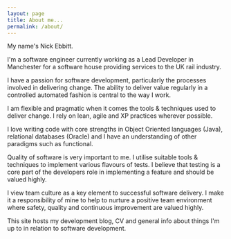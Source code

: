 ```yaml
---
layout: page
title: About me...
permalink: /about/
---
```


My name's Nick Ebbitt.

I'm a software engineer currently working as a Lead Developer in Manchester for a software house providing services to the UK rail industry.

I have a passion for software development, particularly the processes involved in delivering change. The ability to deliver value regularly in a controlled automated fashion is central to the way I work.

I am flexible and pragmatic when it comes the tools & techniques used to deliver change. I rely on lean, agile and XP practices wherever possible.

I love writing code with core strengths in Object Oriented languages (Java), relational databases (Oracle) and I have an understanding of other paradigms such as functional.

Quality of software is very important to me. I utilise suitable tools & techniques to implement various flavours of tests. I believe that testing is a core part of the developers role in implementing a feature and should be valued highly.

I view team culture as a key element to successful software delivery. I make it a responsibility of mine to help to nurture a positive team environment where safety, quality and continuous improvement are valued highly.

This site hosts my development blog, CV and general info about things I'm up to in relation to software development.
